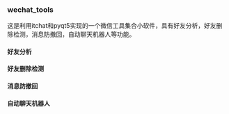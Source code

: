 ### wechat_tools
这是利用itchat和pyqt5实现的一个微信工具集合小软件，具有好友分析，好友删除检测，消息防撤回，自动聊天机器人等功能。

#### 好友分析

#### 好友删除检测

#### 消息防撤回

#### 自动聊天机器人